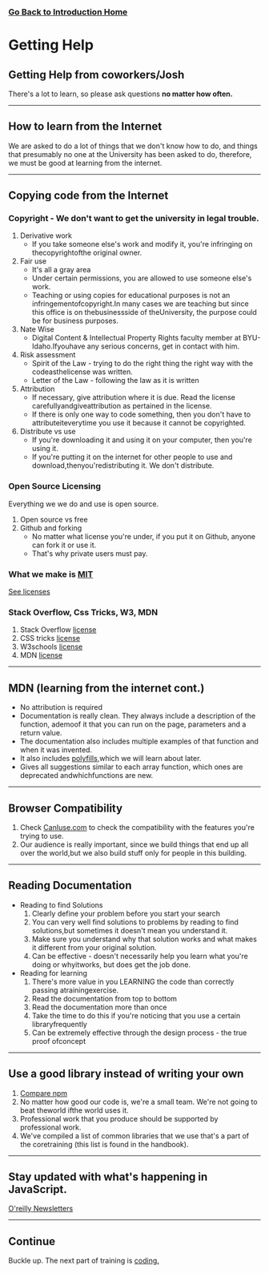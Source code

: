 ### [Go Back to Introduction Home](./)

# Getting Help

##  Getting Help from coworkers/Josh
There's a lot to learn, so please ask questions **no matter how often.**

---
## How to learn from the Internet
We are asked to do a lot of things that we don't know how to do, and things that presumably no one at the University has been asked to do, therefore, we must be good at learning from the internet.

---
##  Copying code from the Internet
### Copyright - We don't want to get the university in legal trouble.
1.  Derivative work
    * If you take someone else's work and modify it, you're infringing on thecopyrightofthe original owner.
2.  Fair use
    * It's all a gray area
    * Under certain permissions, you are allowed to use someone else's work.
    * Teaching or using copies for educational purposes is not an infringementofcopyright.In many cases we are teaching but since this office is on thebusinessside of theUniversity, the purpose could be for business purposes.
3.  Nate Wise
    * Digital Content & Intellectual Property Rights faculty member at BYU-Idaho.Ifyouhave any serious concerns, get in contact with him.
4.  Risk assessment
    * Spirit of the Law - trying to do the right thing the right way with the codeasthelicense was written. 
    * Letter of the Law - following the law as it is written
5.  Attribution
    * If necessary, give attribution where it is due. Read the license carefullyandgiveattribution as pertained in the license.
    * If there is only one way to code something, then you don't have to attributeiteverytime you use it because it cannot be copyrighted. 
6.  Distribute vs use
    * If you're downloading it and using it on your computer, then you're using it.
    * If you're putting it on the internet for other people to use and download,thenyou'redistributing it. We don't distribute.

###  Open Source Licensing
Everything we we do and use is open source.
1.  Open source vs free
2.  Github and forking
    * No matter what license you're under, if you put it on Github, anyone can fork it or use it. 
    * That's why private users must pay.

###  What we make is [MIT](https://choosealicense.com/licenses/mit/)
[See licenses](https://choosealicense.com/)

###  Stack Overflow, Css Tricks, W3, MDN
1. Stack Overflow [license](https://creativecommons.org/licenses/by-sa/3.0/)
2. CSS tricks [license](https://css-tricks.com/license/)
2. W3schools [license](https://www.w3schools.com/about/about_copyright.asp)
2. MDN [license](https://developer.mozilla.org/en-US/docsMDNAbout#Copyrights_and_licenses)

---
## MDN (learning from the internet cont.)
* No attribution is required
* Documentation is really clean. They always include a description of the function, ademoof it that you can run on the page, parameters and a return value.
* The documentation also includes multiple examples of that function and when it was invented. 
* It also includes [polyfills](https://developer.mozilla.org/en-US/docs/GlossaryPolyfill),which we will learn about later. 
* Gives all suggestions similar to each array function, which ones are deprecated andwhichfunctions are new. 

---
##  Browser Compatibility
1.  Check [CanIuse.com](https://caniuse.com/) to check the compatibility with the features you're trying to use. 
2. Our audience is really important, since we build things that end up all over the world,but we also build stuff only for people in this building.

---
##  Reading Documentation
* Reading to find Solutions
    1. Clearly define your problem before you start your search
    3. You can very well find solutions to problems by reading to find solutions,but sometimes it doesn't mean you understand it.
    2. Make sure you understand why that solution works and what makes it different from your original solution.
    4. Can be effective - doesn't necessarily help you learn what you're doing or whyitworks, but does get the job done.
* Reading for learning
    1. There's more value in you LEARNING the code than correctly passing atrainingexercise. 
    2. Read the documentation from top to bottom 
    3. Read the documentation more than once
    3. Take the time to do this if you're noticing that you use a certain libraryfrequently
    4. Can be extremely effective through the design process - the true proof ofconcept 

---
##  Use a good library instead of writing your own
1.  [Compare npm](https://npmcompare.com)
2. No matter how good our code is, we're a small team. We're not going to beat theworld ifthe world uses it.
3. Professional work that you produce should be supported by professional work. 
4. We've compiled a list of common libraries that we use that's a part of the coretraining (this list is found in the handbook).

---
##  Stay updated with what's happening in JavaScript.
[O'reilly Newsletters](http://www.oreilly.com/emails/newsletters/index.html)

---
## Continue
Buckle up. The next part of training is [coding.](./coding.md)

